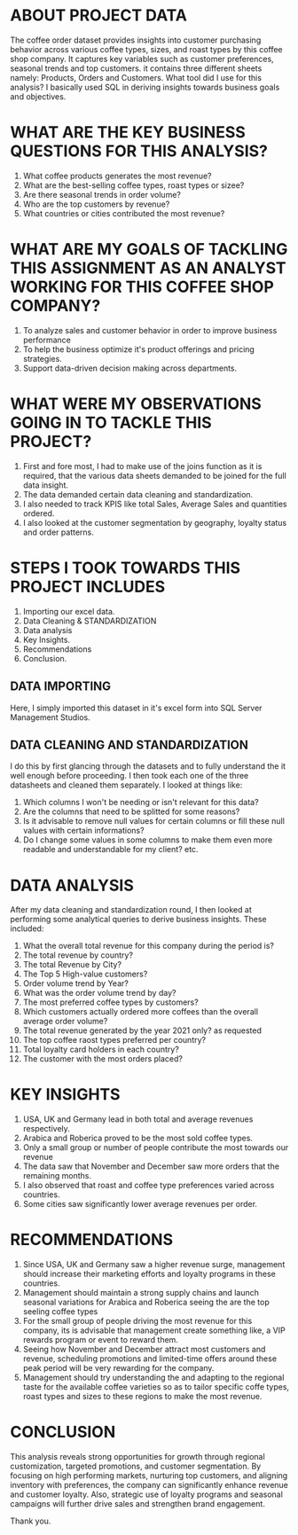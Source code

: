 # ABOUT PROJECT DATA
The coffee order dataset provides insights into customer purchasing behavior across various coffee types, sizes, and roast types by this coffee shop company. It captures key variables such as customer preferences, seasonal trends and top customers. it contains three different sheets namely: Products, Orders and Customers.
What tool did I use for this analysis? I basically used SQL in deriving insights towards business goals and objectives.

# WHAT ARE THE KEY BUSINESS QUESTIONS FOR THIS ANALYSIS?
1. What coffee products generates the most revenue?
2. What are the best-selling coffee types, roast types or sizee?
3. Are there seasonal trends in order volume?
4. Who are the top customers by revenue?
5. What countries or cities contributed the most revenue?

# WHAT ARE MY GOALS OF TACKLING THIS ASSIGNMENT AS AN ANALYST WORKING FOR THIS COFFEE SHOP COMPANY?
1. To analyze sales and customer behavior in order to improve business performance
2. To help the business optimize it's product offerings and pricing strategies.
3. Support data-driven decision making across departments.

# WHAT WERE MY OBSERVATIONS GOING IN TO TACKLE THIS PROJECT?
1. First and fore most, I had to make use of the joins function as it is required, that the various data sheets demanded to be joined for the full data insight.
2. The data demanded certain data cleaning and standardization.
3. I also needed to track KPIS like total Sales, Average Sales and quantities ordered.
4. I also looked at the customer segmentation by geography, loyalty status and order patterns.

# STEPS I TOOK TOWARDS THIS PROJECT INCLUDES

1. Importing our excel data.
2. Data Cleaning & STANDARDIZATION
3. Data analysis
4. Key Insights.
5. Recommendations
6. Conclusion.

## DATA IMPORTING
Here, I simply imported this dataset in it's excel form into SQL Server Management Studios.

## DATA CLEANING AND STANDARDIZATION
I do this by first glancing through the datasets and to fully understand the it well enough before proceeding. I then took each one of the three datasheets and cleaned them separately. I looked at things like:

1. Which columns I won't be needing or isn't relevant for this data?
2. Are the columns that need to be splitted for some reasons?
3. Is it advisable to remove null values for certain columns or fill these null values with certain informations?
4. Do I change some values in some columns to make them even more readable and understandable for my client? etc.

# DATA ANALYSIS
After my data cleaning and standardization round, I then looked at performing some analytical queries to derive business insights. These included:
1. What the overall total revenue for this company during the period is?
2. The total revenue by country?
3. The total Revenue by City?
4. The Top 5 High-value customers?
5. Order volume trend by Year?
6. What was the order volume trend by day?
7. The most preferred coffee types by customers?
8. Which customers actually ordered more coffees than the overall average order volume?
9. The total revenue generated by the year 2021 only? as requested
10. The top coffee raost types preferred per country?
11. Total loyalty card holders in each country?
12. The customer with the most orders placed?

# KEY INSIGHTS
1. USA, UK and Germany lead in both total and average revenues respectively.
2. Arabica and Roberica proved to be the most sold coffee types.
3. Only a small group or number of people contribute the most towards our revenue
4. The data saw that November and December saw more orders that the remaining months.
5. I also observed that roast and coffee type preferences varied across countries.
6. Some cities saw significantly lower average revenues per order.

# RECOMMENDATIONS
1. Since USA, UK and Germany saw a higher revenue surge, management should increase their marketing efforts and loyalty programs in these countries.
2. Management should maintain a strong supply chains and launch seasonal variations for Arabica and Roberica seeing the are the top seeling coffee types
3. For the small group of people driving the most revenue for this company, its is advisable that management create something like, a VIP rewards program or event to reward them.
4. Seeing how November and December attract most customers and revenue, scheduling promotions and limited-time offers around these peak period will be very rewarding for the company.
5. Management should try understanding the and adapting to the regional taste for the available coffee varieties so as to tailor specific coffe types, roast types and sizes to these regions to make the most revenue.

 # CONCLUSION
 This analysis reveals strong opportunities for growth through regional customization, targeted promotions, and customer segmentation. By focusing on high performing markets, nurturing top customers, and aligning inventory with preferences, the company can significantly enhance revenue and customer loyalty. Also, strategic use of loyalty programs and seasonal campaigns will further drive sales and strengthen brand engagement.

 Thank you.









